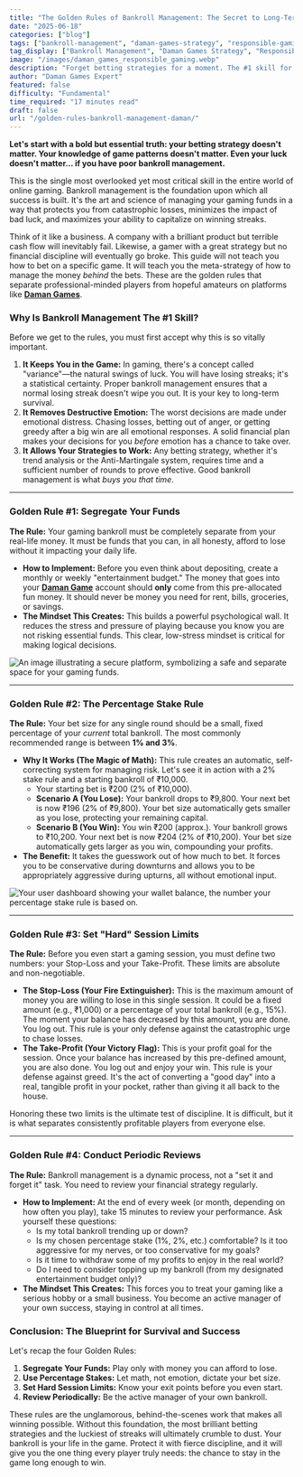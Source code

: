 ```yaml
---
title: "The Golden Rules of Bankroll Management: The Secret to Long-Term Survival and Success"
date: "2025-06-18"
categories: ["blog"]
tags: ["bankroll-management", "daman-games-strategy", "responsible-gaming", "winning-tips", "financial-strategy"]
tag_display: ["Bankroll Management", "Daman Games Strategy", "Responsible Gaming", "Winning Tips", "Financial Strategy"]
image: "/images/daman_games_responsible_gaming.webp"
description: "Forget betting strategies for a moment. The #1 skill for long-term success is bankroll management. This guide reveals the golden rules that separate pros from amateurs and ensure you stay in the game."
author: "Daman Games Expert"
featured: false
difficulty: "Fundamental"
time_required: "17 minutes read"
draft: false
url: "/golden-rules-bankroll-management-daman/"
---
```


**Let's start with a bold but essential truth: your betting strategy doesn't matter. Your knowledge of game patterns doesn't matter. Even your luck doesn't matter... if you have poor bankroll management.**

This is the single most overlooked yet most critical skill in the entire world of online gaming. Bankroll management is the foundation upon which all success is built. It's the art and science of managing your gaming funds in a way that protects you from catastrophic losses, minimizes the impact of bad luck, and maximizes your ability to capitalize on winning streaks.

Think of it like a business. A company with a brilliant product but terrible cash flow will inevitably fail. Likewise, a gamer with a great strategy but no financial discipline will eventually go broke. This guide will not teach you how to bet on a specific game. It will teach you the meta-strategy of how to manage the money *behind* the bets. These are the golden rules that separate professional-minded players from hopeful amateurs on platforms like **[Daman Games](https://daman-game.world "Daman Games")**.

### **Why Is Bankroll Management The #1 Skill?**

Before we get to the rules, you must first accept why this is so vitally important.

1.  **It Keeps You in the Game:** In gaming, there's a concept called "variance"—the natural swings of luck. You will have losing streaks; it's a statistical certainty. Proper bankroll management ensures that a normal losing streak doesn't wipe you out. It is your key to long-term survival.
2.  **It Removes Destructive Emotion:** The worst decisions are made under emotional distress. Chasing losses, betting out of anger, or getting greedy after a big win are all emotional responses. A solid financial plan makes your decisions for you *before* emotion has a chance to take over.
3.  **It Allows Your Strategies to Work:** Any betting strategy, whether it's trend analysis or the Anti-Martingale system, requires time and a sufficient number of rounds to prove effective. Good bankroll management is what *buys you that time*.

---

### **Golden Rule #1: Segregate Your Funds**

**The Rule:** Your gaming bankroll must be completely separate from your real-life money. It must be funds that you can, in all honesty, afford to lose without it impacting your daily life.

* **How to Implement:** Before you even think about depositing, create a monthly or weekly "entertainment budget." The money that goes into your **[Daman Game](https://daman-game.world "Daman Game")** account should **only** come from this pre-allocated fun money. It should never be money you need for rent, bills, groceries, or savings.
* **The Mindset This Creates:** This builds a powerful psychological wall. It reduces the stress and pressure of playing because you know you are not risking essential funds. This clear, low-stress mindset is critical for making logical decisions.

![An image illustrating a secure platform, symbolizing a safe and separate space for your gaming funds.](/images/daman_games_secure_platform.webp)

---

### **Golden Rule #2: The Percentage Stake Rule**

**The Rule:** Your bet size for any single round should be a small, fixed percentage of your *current* total bankroll. The most commonly recommended range is between **1% and 3%**.

* **Why It Works (The Magic of Math):** This rule creates an automatic, self-correcting system for managing risk. Let's see it in action with a 2% stake rule and a starting bankroll of ₹10,000.
    * Your starting bet is ₹200 (2% of ₹10,000).
    * **Scenario A (You Lose):** Your bankroll drops to ₹9,800. Your next bet is now ₹196 (2% of ₹9,800). Your bet size automatically gets smaller as you lose, protecting your remaining capital.
    * **Scenario B (You Win):** You win ₹200 (approx.). Your bankroll grows to ₹10,200. Your next bet is now ₹204 (2% of ₹10,200). Your bet size automatically gets larger as you win, compounding your profits.
* **The Benefit:** It takes the guesswork out of how much to bet. It forces you to be conservative during downturns and allows you to be appropriately aggressive during upturns, all without emotional input.

![Your user dashboard showing your wallet balance, the number your percentage stake rule is based on.](/images/daman_games_user_dashboard.webp)

---

### **Golden Rule #3: Set "Hard" Session Limits**

**The Rule:** Before you even start a gaming session, you must define two numbers: your Stop-Loss and your Take-Profit. These limits are absolute and non-negotiable.

* **The Stop-Loss (Your Fire Extinguisher):** This is the maximum amount of money you are willing to lose in this single session. It could be a fixed amount (e.g., ₹1,000) or a percentage of your total bankroll (e.g., 15%). The moment your balance has decreased by this amount, you are done. You log out. This rule is your only defense against the catastrophic urge to chase losses.
* **The Take-Profit (Your Victory Flag):** This is your profit goal for the session. Once your balance has increased by this pre-defined amount, you are also done. You log out and enjoy your win. This rule is your defense against greed. It's the act of converting a "good day" into a real, tangible profit in your pocket, rather than giving it all back to the house.

Honoring these two limits is the ultimate test of discipline. It is difficult, but it is what separates consistently profitable players from everyone else.

---

### **Golden Rule #4: Conduct Periodic Reviews**

**The Rule:** Bankroll management is a dynamic process, not a "set it and forget it" task. You need to review your financial strategy regularly.

* **How to Implement:** At the end of every week (or month, depending on how often you play), take 15 minutes to review your performance. Ask yourself these questions:
    * Is my total bankroll trending up or down?
    * Is my chosen percentage stake (1%, 2%, etc.) comfortable? Is it too aggressive for my nerves, or too conservative for my goals?
    * Is it time to withdraw some of my profits to enjoy in the real world?
    * Do I need to consider topping up my bankroll (from my designated entertainment budget only)?
* **The Mindset This Creates:** This forces you to treat your gaming like a serious hobby or a small business. You become an active manager of your own success, staying in control at all times.

### **Conclusion: The Blueprint for Survival and Success**

Let's recap the four Golden Rules:
1.  **Segregate Your Funds:** Play only with money you can afford to lose.
2.  **Use Percentage Stakes:** Let math, not emotion, dictate your bet size.
3.  **Set Hard Session Limits:** Know your exit points before you even start.
4.  **Review Periodically:** Be the active manager of your own bankroll.

These rules are the unglamorous, behind-the-scenes work that makes all winning possible. Without this foundation, the most brilliant betting strategies and the luckiest of streaks will ultimately crumble to dust. Your bankroll is your life in the game. Protect it with fierce discipline, and it will give you the one thing every player truly needs: the chance to stay in the game long enough to win.